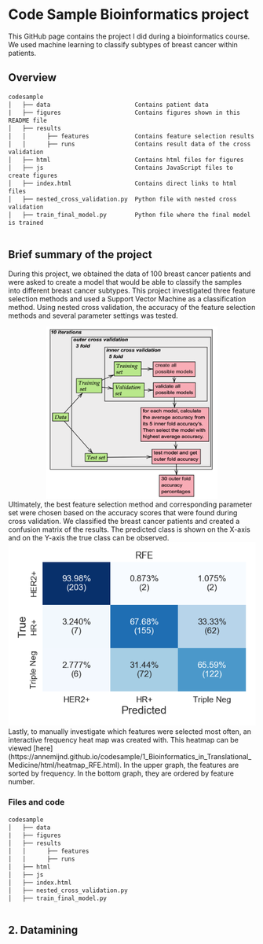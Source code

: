 # Code Sample Bioinformatics project

This GitHub page contains the project I did during a bioinformatics course. We used machine learning to classify subtypes of breast cancer within patients.

## Overview
```
codesample
│   ├── data                        Contains patient data
|   ├── figures                     Contains figures shown in this README file
│   ├── results                     
│   │      ├── features             Contains feature selection results
│   │      ├── runs                 Contains result data of the cross validation
│   ├── html                        Contains html files for figures
│   ├── js                          Contains JavaScript files to create figures
│   ├── index.html                  Contains direct links to html files
│   ├── nested_cross_validation.py  Python file with nested cross validation
│   ├── train_final_model.py        Python file where the final model is trained


```

## Brief summary of the project
During this project, we obtained the data of 100 breast cancer patients and were asked
to create a model that would be able to classify the samples into different breast cancer subtypes.
This project investigated three feature selection methods and used a Support
Vector Machine as a classification method. Using nested cross validation, the accuracy of the feature selection methods and several parameter settings was tested.
<html>
<center>
<img src="figures/CV.png" width="350" height="350" />
</center>
</html>
Ultimately, the best feature selection method and corresponding parameter set were chosen based on the accuracy scores that were found during cross validation.
We classified the breast cancer patients and created a confusion matrix of the results. The predicted class is shown on the X-axis
and on the Y-axis the true class can be observed.
<html>
<center>
<img src="figures/RFE_CM.png" />
</center>
</html>
Lastly, to manually investigate which features were selected most often,
an interactive frequency heat map was created with. This heatmap can be viewed [here](https://annemijnd.github.io/codesample/1_Bioinformatics_in_Translational_Medicine/html/heatmap_RFE.html). In the upper graph, the features are sorted
by frequency. In the bottom graph, they are ordered by feature number.

### Files and code
```
codesample
│   ├── data
|   ├── figures
│   ├── results
│   │      ├── features
│   │      ├── runs
│   ├── html
│   ├── js
│   ├── index.html
│   ├── nested_cross_validation.py
│   ├── train_final_model.py


```


## 2. Datamining
